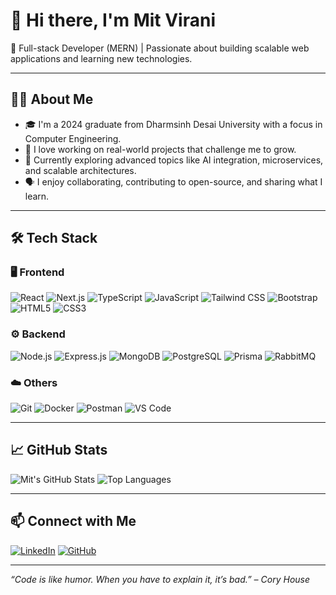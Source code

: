 # 👋 Hi there, I'm Mit Virani

🚀 Full-stack Developer (MERN) | Passionate about building scalable web applications and learning new technologies.

---

## 🧑‍🎓 About Me

- 🎓 I'm a 2024 graduate from Dharmsinh Desai University with a focus in Computer Engineering.
- 🧠 I love working on real-world projects that challenge me to grow.
- 💼 Currently exploring advanced topics like AI integration, microservices, and scalable architectures.
- 🗣️ I enjoy collaborating, contributing to open-source, and sharing what I learn.

---

## 🛠️ Tech Stack

### 🖥️ Frontend
![React](https://img.shields.io/badge/-React-61DAFB?logo=react&logoColor=white&style=flat)
![Next.js](https://img.shields.io/badge/-Next.js-000000?logo=next.js&logoColor=white&style=flat)
![TypeScript](https://img.shields.io/badge/-TypeScript-3178C6?logo=typescript&logoColor=white&style=flat)
![JavaScript](https://img.shields.io/badge/-JavaScript-F7DF1E?logo=javascript&logoColor=black&style=flat)
![Tailwind CSS](https://img.shields.io/badge/-Tailwind-38B2AC?logo=tailwind-css&logoColor=white&style=flat)
![Bootstrap](https://img.shields.io/badge/-Bootstrap-7952B3?logo=bootstrap&logoColor=white&style=flat)
![HTML5](https://img.shields.io/badge/-HTML5-E34F26?logo=html5&logoColor=white&style=flat)
![CSS3](https://img.shields.io/badge/-CSS3-1572B6?logo=css3&logoColor=white&style=flat)

### ⚙️ Backend
![Node.js](https://img.shields.io/badge/-Node.js-339933?logo=node.js&logoColor=white&style=flat)
![Express.js](https://img.shields.io/badge/-Express.js-000000?logo=express&logoColor=white&style=flat)
![MongoDB](https://img.shields.io/badge/-MongoDB-47A248?logo=mongodb&logoColor=white&style=flat)
![PostgreSQL](https://img.shields.io/badge/-PostgreSQL-336791?logo=postgresql&logoColor=white&style=flat)
![Prisma](https://img.shields.io/badge/-Prisma-2D3748?logo=prisma&logoColor=white&style=flat)
![RabbitMQ](https://img.shields.io/badge/-RabbitMQ-FF6600?logo=rabbitmq&logoColor=white&style=flat)

### ☁️ Others
![Git](https://img.shields.io/badge/-Git-F05032?logo=git&logoColor=white&style=flat)
![Docker](https://img.shields.io/badge/-Docker-2496ED?logo=docker&logoColor=white&style=flat)
![Postman](https://img.shields.io/badge/-Postman-FF6C37?logo=postman&logoColor=white&style=flat)
![VS Code](https://img.shields.io/badge/-VSCode-007ACC?logo=visual-studio-code&logoColor=white&style=flat)

---

## 📈 GitHub Stats

![Mit's GitHub Stats](https://github-readme-stats.vercel.app/api?username=mitvirani310&show_icons=true&theme=radical)
![Top Languages](https://github-readme-stats.vercel.app/api/top-langs/?username=mitvirani310&layout=compact&theme=radical)

---

## 📫 Connect with Me

[![LinkedIn](https://img.shields.io/badge/-LinkedIn-blue?logo=linkedin&logoColor=white&style=for-the-badge)](https://www.linkedin.com/in/mit-virani/)
[![GitHub](https://img.shields.io/badge/-GitHub-181717?logo=github&logoColor=white&style=for-the-badge)](https://github.com/mitvirani310)

---

_“Code is like humor. When you have to explain it, it’s bad.” – Cory House_

